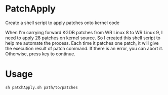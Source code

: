 # PatchApply
Create a shell script to apply patches onto kernel code

When I'm carrying forward KGDB patches from WR Linux 8 to WR Linux 9, I need to apply 28 patches on kernel source.
So I created this shell script to help me automate the process. Each time it patches one patch, it will give the
execution result of patch command. If there is an error, you can abort it. Otherwise, press key to continue.

# Usage
``` shell
sh patchApply.sh path/to/patches
```
